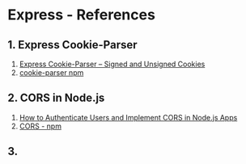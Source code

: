 # Express - References

## 1. Express Cookie-Parser
1. [Express Cookie-Parser – Signed and Unsigned Cookies](https://www.geeksforgeeks.2.org/express-cookie-parser-signed-and-unsigned-cookies/)
2. [cookie-parser npm](https://expressjs.com/en/resources/middleware/cookie-parser.html)

## 2. CORS in Node.js
1. [How to Authenticate Users and Implement CORS in Node.js Apps](https://www.freecodecamp.org/news/how-to-authenticate-users-and-implement-cors-in-nodejs-applications/)
2. [CORS - npm](https://www.npmjs.com/package/cors)

## 3. 
